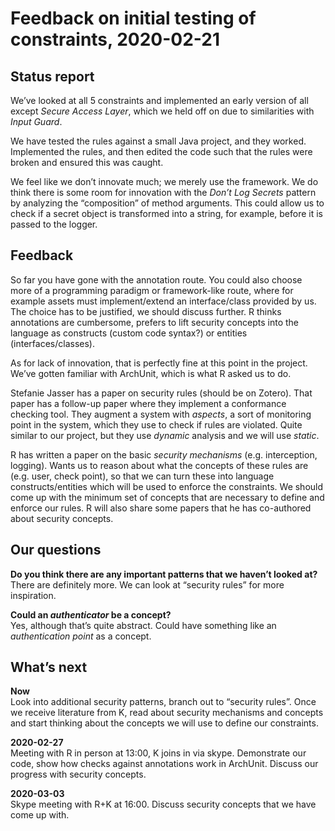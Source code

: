 # Feedback on initial testing of constraints, 2020-02-21

## Status report

We’ve looked at all 5 constraints and implemented an early version of all except *Secure Access Layer*, which we held off on due to similarities with *Input Guard*.

We have tested the rules against a small Java project, and they worked. Implemented the rules, and then edited the code such that the rules were broken and ensured this was caught.

We feel like we don’t innovate much; we merely use the framework. We do think there is some room for innovation with the *Don’t Log Secrets* pattern by analyzing the “composition” of method arguments. This could allow us to check if a secret object is transformed into a string, for example, before it is passed to the logger.

## Feedback

So far you have gone with the annotation route. You could also choose more of a programming paradigm or framework-like route, where for example assets must implement/extend an interface/class provided by us. The choice has to be justified, we should discuss further. R thinks annotations are cumbersome, prefers to lift security concepts into the language as constructs (custom code syntax?) or entities (interfaces/classes).

As for lack of innovation, that is perfectly fine at this point in the project. We’ve gotten familiar with ArchUnit, which is what R asked us to do.

Stefanie Jasser has a paper on security rules (should be on Zotero). That paper has a follow-up paper where they implement a conformance checking tool. They augment a system with *aspects*, a sort of monitoring point in the system, which they use to check if rules are violated. Quite similar to our project, but they use *dynamic* analysis and we will use *static*.

R has written a paper on the basic *security mechanisms* (e.g. interception, logging). Wants us to reason about what the concepts of these rules are (e.g. user, check point), so that we can turn these into language constructs/entities which will be used to enforce the constraints. We should come up with the minimum set of concepts that are necessary to define and enforce our rules. R will also share some papers that he has co-authored about security concepts.

## Our questions

**Do you think there are any important patterns that we haven’t looked at?**  
There are definitely more. We can look at “security rules” for more inspiration.

**Could an *authenticator* be a concept?**  
Yes, although that’s quite abstract. Could have something like an *authentication point* as a concept.

## What’s next

**Now**  
Look into additional security patterns, branch out to “security rules”. Once we receive literature from K, read about security mechanisms and concepts and start thinking about the concepts we will use to define our constraints.

**2020-02-27**  
Meeting with R in person at 13:00, K joins in via skype. Demonstrate our code, show how checks against annotations work in ArchUnit. Discuss our progress with security concepts.

**2020-03-03**  
Skype meeting with R+K at 16:00. Discuss security concepts that we have come up with.
